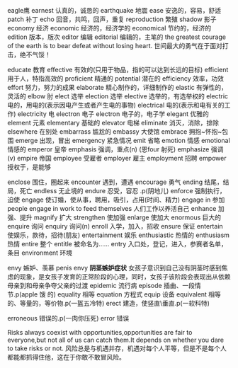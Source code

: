 eagle鹰
earnest 认真的，诚恳的
earthquake 地震
ease 安逸的，容易，舒适  patch 补丁
echo 回音，共鸣，回声，重复 reproduction 繁殖 shadow 影子
economy 经济
economic 经济的，经济学的
economical 节约的，经济的
edition 版本，版次
editor 编辑
editorial 编辑的，主笔的
the greatest courage of the earth is to bear defeat without losing heart.
世间最大的勇气在于面对打击，绝不气馁！

educate 教育
effective 有效的(只用于物品，指的可以达到长远的目标)
efficient 用于人，特指高效的 proficient 精通的 potential 潜在的
efficiency 效率，功效
effort 努力，努力的成果
elaborate 精心制作的，详细制作的
elastic 有弹性的，灵活的
elbow 肘
elect 选举
election 选举
elective 选举的，有选举权的
electric 电的，用电的(表示因电产生或者产生电的事物)
electrical  电的(表示和电有关的工作)
electricity 电
electron 电子
electron 电子的，电子学
elegant 优雅的
element 元素
elementary 基础的
elevator 电梯
eliminate 消灭，消除，排除
elsewhere 在别处
embarrass 尴尬的
embassy 大使馆
embrace 拥抱~怀抱~包围
emerge 出现，冒出
emergency 紧急情况
emit 省略
emotion 情感
emotional 情感的
emperor 皇帝
emphasis 强调，重点(n) (恩four 射死)
emphasize 强调(v)
empire 帝国
employee 受雇者
employer 雇主
employment 招聘
empower 授权于，是能够

enclose 围住，圈起来
encounter 遇到，遭遇
encourage 勇气
ending 结尾，结局，死亡
endless 无止境的
endure 忍受，容忍 .p(阴地儿)
enforce 强制执行，迫使
engage 使订婚，使从事，聘用，吸引，占用(时间、精力) engage in 参加
people engage in work to feed themselves 人们工作以养活自己
enhance 加强、提升 magnify 扩大 strengthen 使加强
enlarge 使加大
enormous 巨大的
enquire 询问 enquiry 询问(n)
enroll 入学，加入，招收
ensure 保证
entertain 使娱乐，款待，招待(朋友)
entertainment 娱乐
enthusiastic 热情的 enthusiasm 热情
entire 整个
entitle 被命名为……
entry 入口处，登记，进入，参赛者名单，条目
environment 环境

envy 嫉妒、羡慕 penis envy **阴茎嫉妒症状** 女孩子意识到自己没有阴茎时感到焦虑的现象，是女孩子发育的正常阶段的心理，同时，女孩子该阶段会表现出从依赖母亲到和母亲争夺父亲的过渡
epidemic 流行病
episode 插曲、一段情节.p(apple 馊 的)
equality 相等
equation 方程式
equip 设备
equivalent 相等的、等量的，等价物.p(一盔五冷特)
erect 建造，使竖直\垂直.p(一软科特)

erroneous 错误的.p(一肉你压死)
error 错误

Risks always coexist with opportunities,opportunities are fair to everyone,but not all of us can catch them.It depends on whether you dare to take risks or not.
风险总是与机遇并存，机遇对每个人平等，但是不是每个人都能都抓得住他，这在于你敢不敢冒风险。

